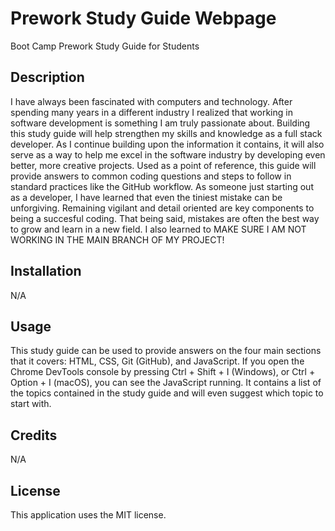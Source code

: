 # Prework Study Guide Webpage
Boot Camp Prework Study Guide for Students

## Description

I have always been fascinated with computers and technology. After spending many years in a different industry I realized that working in software development is something I am truly passionate about. Building this study guide will help strengthen my skills and knowledge as a full stack developer. As I continue building upon the information it contains, it will also serve as a way to help me excel in the software industry by developing even better, more creative projects. Used as a point of reference, this guide will provide answers to common coding questions and steps to follow in standard practices like the GitHub workflow. As someone just starting out as a developer, I have learned that even the tiniest mistake can be unforgiving. Remaining vigilant and detail oriented are key components to being a succesful coding. That being said, mistakes are often the best way to grow and learn in a new field. I also learned to MAKE SURE I AM NOT WORKING IN THE MAIN BRANCH OF MY PROJECT!  

## Installation

N/A

## Usage

This study guide can be used to provide answers on the four main sections that it covers: HTML, CSS, Git (GitHub), and JavaScript. If you open the Chrome DevTools console by pressing Ctrl + Shift + I (Windows), or Ctrl + Option + I (macOS), you can see the JavaScript running. It contains a list of the topics contained in the study guide and will even suggest which topic to start with. 

## Credits

N/A

## License

This application uses the MIT license.